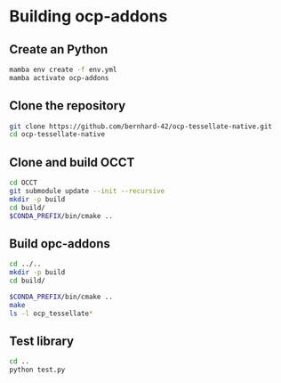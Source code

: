 # Building ocp-addons

## Create an Python

```bash
mamba env create -f env.yml
mamba activate ocp-addons
```


## Clone the repository

```bash
git clone https://github.com/bernhard-42/ocp-tessellate-native.git
cd ocp-tessellate-native
```

## Clone and build OCCT

```bash
cd OCCT
git submodule update --init --recursive
mkdir -p build
cd build/
$CONDA_PREFIX/bin/cmake ..
```

## Build opc-addons

```bash
cd ../..
mkdir -p build
cd build/

$CONDA_PREFIX/bin/cmake ..
make 
ls -l ocp_tessellate*
```

## Test library

```bash
cd ..
python test.py
```



